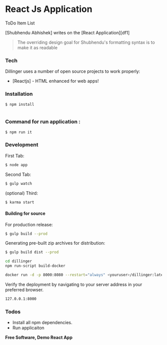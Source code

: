 # React Js Application
ToDo Item List 

 [Shubhendu Abhishek] writes on the [React Application][df1]

> The overriding design goal for Shubhendu's
> formatting syntax is to make it as readable


### Tech

Dillinger uses a number of open source projects to work properly:

* [Reactjs] - HTML enhanced for web apps!

### Installation


```sh
$ npm install 
 
```

### Command for run application :

```sh
$ npm run it
```

### Development

First Tab:
```sh
$ node app
```

Second Tab:
```sh
$ gulp watch
```

(optional) Third:
```sh
$ karma start
```
#### Building for source
For production release:
```sh
$ gulp build --prod
```
Generating pre-built zip archives for distribution:
```sh
$ gulp build dist --prod
```

```sh
cd dillinger
npm run-script build-docker
```

```sh
docker run -d -p 8000:8080 --restart="always" <youruser>/dillinger:latest
```

Verify the deployment by navigating to your server address in your preferred browser.

```sh
127.0.0.1:8000
```




### Todos

 - Install all npm dependencies.
 - Run applicaiton

**Free Software, Demo React App**
